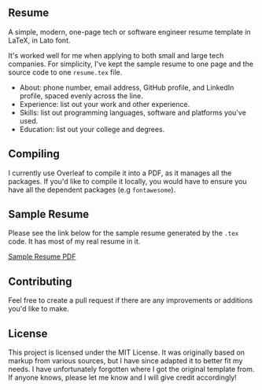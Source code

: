 ## Resume

A simple, modern, one-page tech or software engineer resume template in LaTeX, in Lato font.

It's worked well for me when applying to both small and large tech companies. For simplicity, I've kept the sample resume to one page and the source code to one `resume.tex` file.

* About: phone number, email address, GitHub profile, and LinkedIn profile, spaced evenly across the line.
* Experience: list out your work and other experience.
* Skills: list out programming languages, software and platforms you've used.
* Education: list out your college and degrees.

## Compiling

I currently use Overleaf to compile it into a PDF, as it manages all the packages. If you'd like to compile it locally, you would have to ensure you have all the dependent packages (e.g `fontawesome`).

## Sample Resume

Please see the link below for the sample resume generated by the `.tex` code. It has most of my real resume in it.

[Sample Resume PDF](https://github.com/dphang/resume/blob/master/resume.pdf)

## Contributing

Feel free to create a pull request if there are any improvements or additions you'd like to make.

## License

This project is licensed under the MIT License. It was originally based on markup from various sources, but I have since adapted it to better fit my needs. I have unfortunately forgotten where I got the original template from. If anyone knows, please let me know and I will give credit accordingly!
